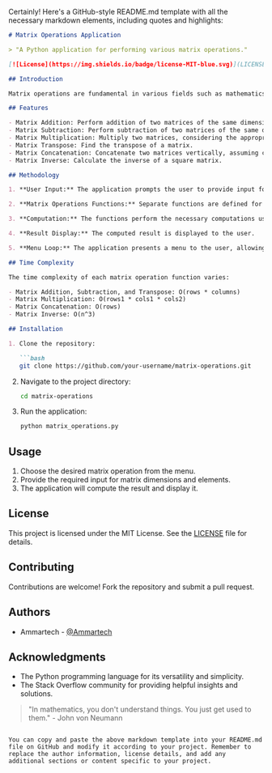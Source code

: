 Certainly! Here's a GitHub-style README.md template with all the necessary markdown elements, including quotes and highlights:

```markdown
# Matrix Operations Application

> "A Python application for performing various matrix operations."

[![License](https://img.shields.io/badge/license-MIT-blue.svg)](LICENSE)

## Introduction

Matrix operations are fundamental in various fields such as mathematics, engineering, and computer science. The Matrix Operations Application allows users to perform basic matrix operations such as addition, subtraction, multiplication, transpose, concatenation, and finding the inverse of a matrix. This application is implemented in Python from scratch, providing a hands-on approach to understanding matrix operations and their implementation.

## Features

- Matrix Addition: Perform addition of two matrices of the same dimensions.
- Matrix Subtraction: Perform subtraction of two matrices of the same dimensions.
- Matrix Multiplication: Multiply two matrices, considering the appropriate dimensions.
- Matrix Transpose: Find the transpose of a matrix.
- Matrix Concatenation: Concatenate two matrices vertically, assuming compatible dimensions.
- Matrix Inverse: Calculate the inverse of a square matrix.

## Methodology

1. **User Input:** The application prompts the user to provide input for the desired matrix operation, along with any necessary matrix dimensions and elements.

2. **Matrix Operations Functions:** Separate functions are defined for each matrix operation, such as addition, subtraction, multiplication, transpose, concatenation, and finding the inverse.

3. **Computation:** The functions perform the necessary computations using nested loops and mathematical operations to achieve the desired matrix operation.

4. **Result Display:** The computed result is displayed to the user.

5. **Menu Loop:** The application presents a menu to the user, allowing them to choose the desired matrix operation or exit the program.

## Time Complexity

The time complexity of each matrix operation function varies:

- Matrix Addition, Subtraction, and Transpose: O(rows * columns)
- Matrix Multiplication: O(rows1 * cols1 * cols2)
- Matrix Concatenation: O(rows)
- Matrix Inverse: O(n^3)

## Installation

1. Clone the repository:

   ```bash
   git clone https://github.com/your-username/matrix-operations.git
   ```

2. Navigate to the project directory:

   ```bash
   cd matrix-operations
   ```

3. Run the application:

   ```bash
   python matrix_operations.py
   ```

## Usage

1. Choose the desired matrix operation from the menu.
2. Provide the required input for matrix dimensions and elements.
3. The application will compute the result and display it.

## License

This project is licensed under the MIT License. See the [LICENSE](LICENSE) file for details.

## Contributing

Contributions are welcome! Fork the repository and submit a pull request.

## Authors

- Ammartech - [@Ammartech](https://github.com/Ammartech)

## Acknowledgments

- The Python programming language for its versatility and simplicity.
- The Stack Overflow community for providing helpful insights and solutions.

> "In mathematics, you don't understand things. You just get used to them." - John von Neumann
```

You can copy and paste the above markdown template into your README.md file on GitHub and modify it according to your project. Remember to replace the author information, license details, and add any additional sections or content specific to your project.
